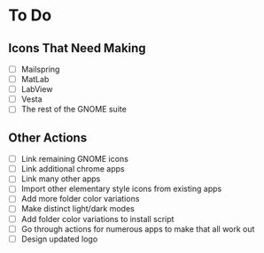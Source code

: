 # To Do

## Icons That Need Making

-   [ ] Mailspring
-   [ ] MatLab
-   [ ] LabView
-   [ ] Vesta
-   [ ] The rest of the GNOME suite

## Other Actions

-   [ ] Link remaining GNOME icons
-   [ ] Link additional chrome apps
-   [ ] Link many other apps
-   [ ] Import other elementary style icons from existing apps
-   [ ] Add more folder color variations
-   [ ] Make distinct light/dark modes
-   [ ] Add folder color variations to install script
-   [ ] Go through actions for numerous apps to make that all work out
-   [ ] Design updated logo